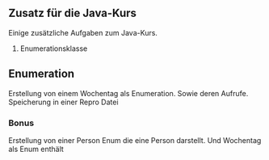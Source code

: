 ## Zusatz für die Java-Kurs
Einige zusätzliche Aufgaben zum Java-Kurs.

1. Enumerationsklasse

## Enumeration
Erstellung von einem Wochentag als Enumeration. Sowie deren Aufrufe.
Speicherung in einer Repro Datei
### Bonus
Erstellung von einer Person Enum die eine Person darstellt. Und Wochentag als Enum enthält